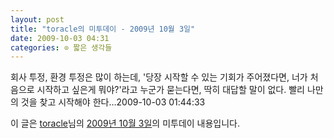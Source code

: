 ```yaml
---
layout: post
title: "toracle의 미투데이 - 2009년 10월 3일"
date: 2009-10-03 04:31
categories: ⊙ 짧은 생각들
---
```


회사 투정, 환경 투정은 많이 하는데, '당장 시작할 수 있는 기회가 주어졌다면, 너가 처음으로 시작하고 싶은게 뭐야?'라고 누군가 묻는다면, 딱히 대답할 말이 없다. 빨리 나만의 것을 찾고 시작해야 한다…2009-10-03 01:44:33

이 글은 [toracle](http://me2day.net/toracle)님의 [2009년 10월 3일](http://me2day.net/toracle/2009/10/03#01:44:33)의 미투데이 내용입니다.


       
